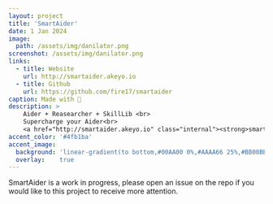 ```yaml
---
layout: project
title: 'SmartAider'
date: 1 Jan 2024
image:  
  path: /assets/img/danilator.png
screenshot: /assets/img/danilator.png
links:
  - title: Website
    url: http://smartaider.akeyo.io
  - title: Github
    url: https://github.com/fire17/smartaider
caption: Made with 💚
description: >
    Aider + Reasearcher + SkillLib <br>
    Supercharge your Aider<br>
    <a href="http://smartaider.akeyo.io" class="internal"><strong>smartaider.akeyo.io</strong></a>
accent_color: '#4fb1ba'
accent_image:
  background: 'linear-gradient(to bottom,#00AA00 0%,#AAAA66 25%,#BB00BB 50%,#3c929e 70%,#ffffff 100%)'
  overlay:    true
---
```


SmartAider is a work in progress, please open an issue on the repo if you would like to this project to receive more attention.
<!-- <a href="http://danilator.wholesome.garden" class="internal"><strong>Danilator.Wholesome.Garden</strong></a> -->
